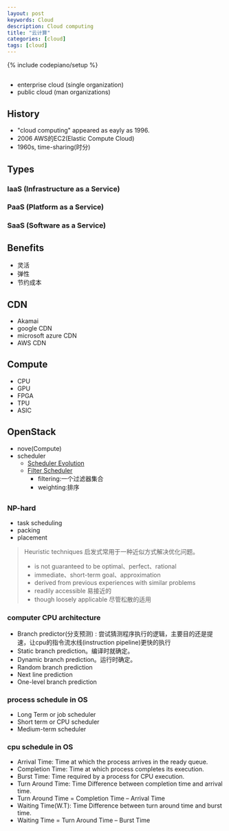 ```yaml
---
layout: post
keywords: Cloud 
description: Cloud computing
title: "云计算"
categories: [cloud]
tags: [cloud]
---
```

{% include codepiano/setup %}

## 
* enterprise cloud (single organization)
* public cloud (man organizations)

## History
* "cloud computing" appeared as eayly as 1996.
* 2006 AWS的EC2(Elastic Compute Cloud) 
* 1960s, time-sharing(时分)


## Types
### IaaS (Infrastructure as a Service)
### PaaS (Platform as a Service)
### SaaS (Software as a Service)

## Benefits
* 灵活
* 弹性
* 节约成本

## CDN
* Akamai
* google CDN
* microsoft azure CDN
* AWS CDN

## Compute
* CPU
* GPU
* FPGA
* TPU
* ASIC


## OpenStack
* nove(Compute)
* scheduler
    *  [Scheduler Evolution](https://docs.openstack.org/nova/rocky/reference/scheduler-evolution.html)  
    * [Filter Scheduler](https://docs.openstack.org/nova/rocky/user/filter-scheduler.html)
        * filtering:一个过滤器集合
        * weighting:排序

## 
### NP-hard
* task scheduling 
* packing 
* placement

> Heuristic techniques 启发式常用于一种近似方式解决优化问题。
> * is not guaranteed to be optimal、perfect、rational
> * immediate、short-term goal、approximation
> * derived from previous experiences with similar problems
> * readily accessible 易接近的
> * though loosely applicable 尽管松散的适用

### computer CPU  architecture
* Branch predictor(分支预测) : 尝试猜测程序执行的逻辑，主要目的还是提速，让cpu的指令流水线(instruction pipeline)更快的执行
* Static branch prediction。编译时就确定。
* Dynamic branch prediction。运行时确定。
* Random branch prediction
* Next line prediction
* One-level branch prediction

### process schedule in OS
* Long Term or job scheduler 
* Short term or CPU scheduler 
* Medium-term scheduler

### cpu schedule in OS
* Arrival Time: Time at which the process arrives in the ready queue.
* Completion Time: Time at which process completes its execution.
* Burst Time: Time required by a process for CPU execution.
* Turn Around Time: Time Difference between completion time and arrival time.
* Turn Around Time = Completion Time – Arrival Time
* Waiting Time(W.T): Time Difference between turn around time and burst time.
* Waiting Time = Turn Around Time – Burst Time